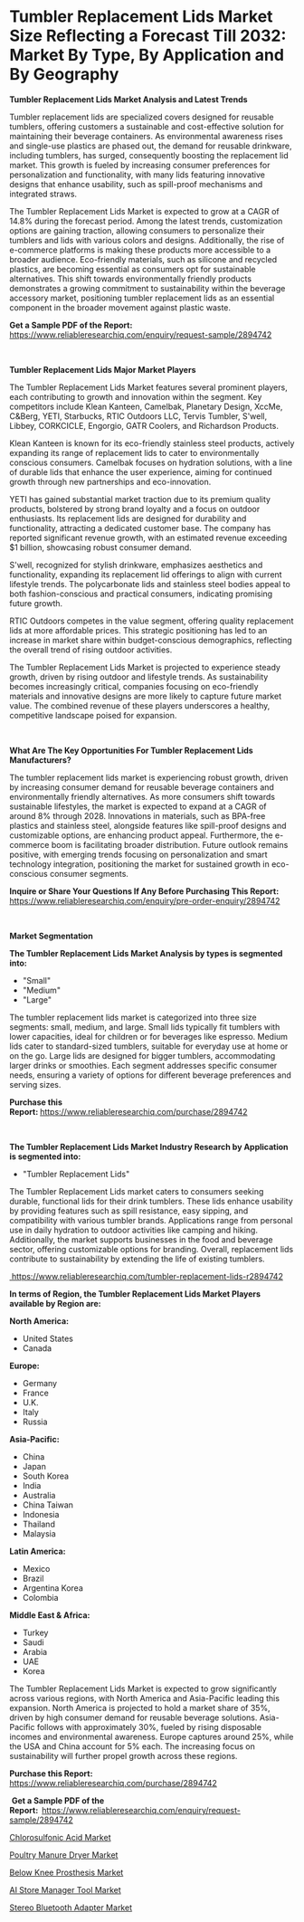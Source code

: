 <p><h1>Tumbler Replacement Lids Market Size Reflecting a Forecast Till 2032: Market By Type, By Application and By Geography</h1></p><p><strong>Tumbler Replacement Lids Market Analysis and Latest Trends</strong></p>
<p><p>Tumbler replacement lids are specialized covers designed for reusable tumblers, offering customers a sustainable and cost-effective solution for maintaining their beverage containers. As environmental awareness rises and single-use plastics are phased out, the demand for reusable drinkware, including tumblers, has surged, consequently boosting the replacement lid market. This growth is fueled by increasing consumer preferences for personalization and functionality, with many lids featuring innovative designs that enhance usability, such as spill-proof mechanisms and integrated straws.</p><p>The Tumbler Replacement Lids Market is expected to grow at a CAGR of 14.8% during the forecast period. Among the latest trends, customization options are gaining traction, allowing consumers to personalize their tumblers and lids with various colors and designs. Additionally, the rise of e-commerce platforms is making these products more accessible to a broader audience. Eco-friendly materials, such as silicone and recycled plastics, are becoming essential as consumers opt for sustainable alternatives. This shift towards environmentally friendly products demonstrates a growing commitment to sustainability within the beverage accessory market, positioning tumbler replacement lids as an essential component in the broader movement against plastic waste.</p></p>
<p><strong>Get a Sample PDF of the Report:&nbsp;</strong> <a href="https://www.reliableresearchiq.com/enquiry/request-sample/2894742?utm_campaign=1088&utm_medium=2&utm_source=Github&utm_content=ia&utm_term=15032025&utm_id=tumbler-replacement-lids">https://www.reliableresearchiq.com/enquiry/request-sample/2894742</a></p>
<p>&nbsp;</p>
<p><strong>Tumbler Replacement Lids Major Market Players</strong></p>
<p><p>The Tumbler Replacement Lids Market features several prominent players, each contributing to growth and innovation within the segment. Key competitors include Klean Kanteen, Camelbak, Planetary Design, XccMe, C&Berg, YETI, Starbucks, RTIC Outdoors LLC, Tervis Tumbler, S'well, Libbey, CORKCICLE, Engorgio, GATR Coolers, and Richardson Products.</p><p>Klean Kanteen is known for its eco-friendly stainless steel products, actively expanding its range of replacement lids to cater to environmentally conscious consumers. Camelbak focuses on hydration solutions, with a line of durable lids that enhance the user experience, aiming for continued growth through new partnerships and eco-innovation.</p><p>YETI has gained substantial market traction due to its premium quality products, bolstered by strong brand loyalty and a focus on outdoor enthusiasts. Its replacement lids are designed for durability and functionality, attracting a dedicated customer base. The company has reported significant revenue growth, with an estimated revenue exceeding $1 billion, showcasing robust consumer demand.</p><p>S'well, recognized for stylish drinkware, emphasizes aesthetics and functionality, expanding its replacement lid offerings to align with current lifestyle trends. The polycarbonate lids and stainless steel bodies appeal to both fashion-conscious and practical consumers, indicating promising future growth.</p><p>RTIC Outdoors competes in the value segment, offering quality replacement lids at more affordable prices. This strategic positioning has led to an increase in market share within budget-conscious demographics, reflecting the overall trend of rising outdoor activities.</p><p>The Tumbler Replacement Lids Market is projected to experience steady growth, driven by rising outdoor and lifestyle trends. As sustainability becomes increasingly critical, companies focusing on eco-friendly materials and innovative designs are more likely to capture future market value. The combined revenue of these players underscores a healthy, competitive landscape poised for expansion.</p></p>
<p>&nbsp;</p>
<p><strong>What Are The Key Opportunities For Tumbler Replacement Lids Manufacturers?</strong></p>
<p><p>The tumbler replacement lids market is experiencing robust growth, driven by increasing consumer demand for reusable beverage containers and environmentally friendly alternatives. As more consumers shift towards sustainable lifestyles, the market is expected to expand at a CAGR of around 8% through 2028. Innovations in materials, such as BPA-free plastics and stainless steel, alongside features like spill-proof designs and customizable options, are enhancing product appeal. Furthermore, the e-commerce boom is facilitating broader distribution. Future outlook remains positive, with emerging trends focusing on personalization and smart technology integration, positioning the market for sustained growth in eco-conscious consumer segments.</p></p>
<p><strong>Inquire or Share Your Questions If Any Before Purchasing This Report:</strong> <a href="https://www.reliableresearchiq.com/enquiry/pre-order-enquiry/2894742?utm_campaign=1088&utm_medium=2&utm_source=Github&utm_content=ia&utm_term=15032025&utm_id=tumbler-replacement-lids">https://www.reliableresearchiq.com/enquiry/pre-order-enquiry/2894742</a></p>
<p>&nbsp;</p>
<p><strong>Market Segmentation</strong></p>
<p><strong>The Tumbler Replacement Lids Market Analysis by types is segmented into:</strong></p>
<p><ul><li>"Small"</li><li>"Medium"</li><li>"Large"</li></ul></p>
<p><p>The tumbler replacement lids market is categorized into three size segments: small, medium, and large. Small lids typically fit tumblers with lower capacities, ideal for children or for beverages like espresso. Medium lids cater to standard-sized tumblers, suitable for everyday use at home or on the go. Large lids are designed for bigger tumblers, accommodating larger drinks or smoothies. Each segment addresses specific consumer needs, ensuring a variety of options for different beverage preferences and serving sizes.</p></p>
<p><strong>Purchase this Report:&nbsp;</strong><a href="https://www.reliableresearchiq.com/purchase/2894742?utm_campaign=1088&utm_medium=2&utm_source=Github&utm_content=ia&utm_term=15032025&utm_id=tumbler-replacement-lids">https://www.reliableresearchiq.com/purchase/2894742</a></p>
<p>&nbsp;</p>
<p><strong>The Tumbler Replacement Lids Market Industry Research by Application is segmented into:</strong></p>
<p><ul><li>"Tumbler Replacement Lids"</li></ul></p>
<p><p>The Tumbler Replacement Lids market caters to consumers seeking durable, functional lids for their drink tumblers. These lids enhance usability by providing features such as spill resistance, easy sipping, and compatibility with various tumbler brands. Applications range from personal use in daily hydration to outdoor activities like camping and hiking. Additionally, the market supports businesses in the food and beverage sector, offering customizable options for branding. Overall, replacement lids contribute to sustainability by extending the life of existing tumblers.</p></p>
<p><a href="https://www.reliableresearchiq.com/tumbler-replacement-lids-r2894742?utm_campaign=1088&utm_medium=2&utm_source=Github&utm_content=ia&utm_term=15032025&utm_id=tumbler-replacement-lids">&nbsp;https://www.reliableresearchiq.com/tumbler-replacement-lids-r2894742</a></p>
<p><strong>In terms of Region, the Tumbler Replacement Lids Market Players available by Region are:</strong></p>
<p>
    <p> <strong> North America: </strong>
        <ul>
            <li>United States</li>
            <li>Canada</li>
        </ul>
        </p> 
    <p> <strong> Europe: </strong>
        <ul>
            <li>Germany</li>
            <li>France</li>
            <li>U.K.</li>
            <li>Italy</li>
            <li>Russia</li>
        </ul>
        </p> 
    <p> <strong> Asia-Pacific: </strong>
        <ul>
            <li>China</li>
            <li>Japan</li>
            <li>South Korea</li>
            <li>India</li>
            <li>Australia</li>
            <li>China Taiwan</li>
            <li>Indonesia</li>
            <li>Thailand</li>
            <li>Malaysia</li>
        </ul>
        </p> 
    <p> <strong> Latin America: </strong>
        <ul>
            <li>Mexico</li>
            <li>Brazil</li>
            <li>Argentina Korea</li>
            <li>Colombia</li>
        </ul>
        </p> 
    <p> <strong> Middle East & Africa: </strong>
        <ul>
            <li>Turkey</li>
            <li>Saudi</li>
            <li>Arabia</li>
            <li>UAE</li>
            <li>Korea</li>
        </ul>
    </p>
    </p>
<p><p>The Tumbler Replacement Lids Market is expected to grow significantly across various regions, with North America and Asia-Pacific leading this expansion. North America is projected to hold a market share of 35%, driven by high consumer demand for reusable beverage solutions. Asia-Pacific follows with approximately 30%, fueled by rising disposable incomes and environmental awareness. Europe captures around 25%, while the USA and China account for 5% each. The increasing focus on sustainability will further propel growth across these regions.</p></p>
<p><strong>Purchase this Report: </strong><a href="https://www.reliableresearchiq.com/purchase/2894742?utm_campaign=1088&utm_medium=2&utm_source=Github&utm_content=ia&utm_term=15032025&utm_id=tumbler-replacement-lids">https://www.reliableresearchiq.com/purchase/2894742</a></p>
<p>&nbsp;<strong>Get a Sample PDF of the Report:&nbsp;&nbsp;</strong><a href="https://www.reliableresearchiq.com/enquiry/request-sample/2894742?utm_campaign=1088&utm_medium=2&utm_source=Github&utm_content=ia&utm_term=15032025&utm_id=tumbler-replacement-lids">https://www.reliableresearchiq.com/enquiry/request-sample/2894742</a></p>
<p><strong></strong></p>
<p><p><a href="https://github.com/weisonmanych/Market-Research-Report-List-1/blob/main/chlorosulfonic-acid-market.md?utm_campaign=1088&utm_medium=2&utm_source=Github&utm_content=ia&utm_term=15032025&utm_id=tumbler-replacement-lids">Chlorosulfonic Acid Market</a></p><p><a href="https://github.com/eymermanda0p/Market-Research-Report-List-1/blob/main/poultry-manure-dryer-market.md?utm_campaign=1088&utm_medium=2&utm_source=Github&utm_content=ia&utm_term=15032025&utm_id=tumbler-replacement-lids">Poultry Manure Dryer Market</a></p><p><a href="https://github.com/rokiahgrendy/Market-Research-Report-List-1/blob/main/below-knee-prosthesis-market.md?utm_campaign=1088&utm_medium=2&utm_source=Github&utm_content=ia&utm_term=15032025&utm_id=tumbler-replacement-lids">Below Knee Prosthesis Market</a></p><p><a href="https://github.com/nagateyisu29/Market-Research-Report-List-1/blob/main/ai-store-manager-tool-market.md?utm_campaign=1088&utm_medium=2&utm_source=Github&utm_content=ia&utm_term=15032025&utm_id=tumbler-replacement-lids">AI Store Manager Tool Market</a></p><p><a href="https://github.com/guzasbahsas/Market-Research-Report-List-1/blob/main/stereo-bluetooth-adapter-market.md?utm_campaign=1088&utm_medium=2&utm_source=Github&utm_content=ia&utm_term=15032025&utm_id=tumbler-replacement-lids">Stereo Bluetooth Adapter Market</a></p></p>